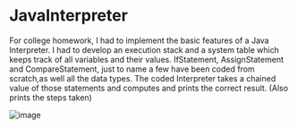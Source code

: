 # JavaInterpreter
For college homework, I had to implement the basic features of a Java Interpreter. 
I had to develop an execution stack and a system table which keeps track of all variables and their values.
IfStatement, AssignStatement and CompareStatement, just to name a few have been coded from scratch,as well all the data types.
The coded Interpreter takes a chained value of those statements and computes and prints the correct result. (Also prints the steps taken) 


 
![image](https://user-images.githubusercontent.com/72076037/145272548-98803165-fe4f-47ff-bd58-94748e0ab88e.png)
